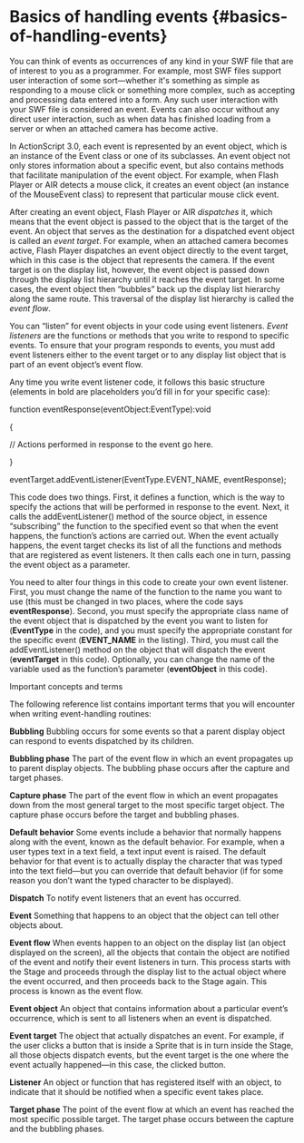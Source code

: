 # Basics of handling events {#basics-of-handling-events}

You can think of events as occurrences of any kind in your SWF file that are of interest to you as a programmer. For example, most SWF files support user interaction of some sort—whether it&#039;s something as simple as responding to a mouse click or something more complex, such as accepting and processing data entered into a form. Any such user interaction with your SWF file is considered an event. Events can also occur without any direct user interaction, such as when data has finished loading from a server or when an attached camera has become active.

In ActionScript 3.0, each event is represented by an event object, which is an instance of the Event class or one of its subclasses. An event object not only stores information about a specific event, but also contains methods that facilitate manipulation of the event object. For example, when Flash Player or AIR detects a mouse click, it creates an event object (an instance of the MouseEvent class) to represent that particular mouse click event.

After creating an event object, Flash Player or AIR _dispatches_ it, which means that the event object is passed to the object that is the target of the event. An object that serves as the destination for a dispatched event object is called an _event target_. For example, when an attached camera becomes active, Flash Player dispatches an event object directly to the event target, which in this case is the object that represents the camera. If the event target is on the display list, however, the event object is passed down through the display list hierarchy until it reaches the event target. In some cases, the event object then “bubbles” back up the display list hierarchy along the same route. This traversal of the display list hierarchy is called the _event flow_.

You can “listen” for event objects in your code using event listeners. _Event listeners_ are the functions or methods that you write to respond to specific events. To ensure that your program responds to events, you must add event listeners either to the event target or to any display list object that is part of an event object’s event flow.

Any time you write event listener code, it follows this basic structure (elements in bold are placeholders you’d fill in for your specific case):

function eventResponse(eventObject:EventType):void

{

// Actions performed in response to the event go here.

}

eventTarget.addEventListener(EventType.EVENT_NAME, eventResponse);

This code does two things. First, it defines a function, which is the way to specify the actions that will be performed in response to the event. Next, it calls the addEventListener() method of the source object, in essence “subscribing” the function to the specified event so that when the event happens, the function’s actions are carried out. When the event actually happens, the event target checks its list of all the functions and methods that are registered as event listeners. It then calls each one in turn, passing the event object as a parameter.

You need to alter four things in this code to create your own event listener. First, you must change the name of the function to the name you want to use (this must be changed in two places, where the code says **eventResponse**). Second, you must specify the appropriate class name of the event object that is dispatched by the event you want to listen for (**EventType** in the code), and you must specify the appropriate constant for the specific event (**EVENT_NAME** in the listing). Third, you must call the addEventListener() method on the object that will dispatch the event (**eventTarget** in this code). Optionally, you can change the name of the variable used as the function’s parameter (**eventObject** in this code).

Important concepts and terms

The following reference list contains important terms that you will encounter when writing event-handling routines:

**Bubbling** Bubbling occurs for some events so that a parent display object can respond to events dispatched by its children.

**Bubbling phase** The part of the event flow in which an event propagates up to parent display objects. The bubbling phase occurs after the capture and target phases.

**Capture phase** The part of the event flow in which an event propagates down from the most general target to the most specific target object. The capture phase occurs before the target and bubbling phases.

**Default behavior** Some events include a behavior that normally happens along with the event, known as the default behavior. For example, when a user types text in a text field, a text input event is raised. The default behavior for that event is to actually display the character that was typed into the text field—but you can override that default behavior (if for some reason you don’t want the typed character to be displayed).

**Dispatch** To notify event listeners that an event has occurred.

**Event** Something that happens to an object that the object can tell other objects about.

**Event flow** When events happen to an object on the display list (an object displayed on the screen), all the objects that contain the object are notified of the event and notify their event listeners in turn. This process starts with the Stage and proceeds through the display list to the actual object where the event occurred, and then proceeds back to the Stage again. This process is known as the event flow.

**Event object** An object that contains information about a particular event’s occurrence, which is sent to all listeners when an event is dispatched.

**Event target** The object that actually dispatches an event. For example, if the user clicks a button that is inside a Sprite that is in turn inside the Stage, all those objects dispatch events, but the event target is the one where the event actually happened—in this case, the clicked button.

**Listener** An object or function that has registered itself with an object, to indicate that it should be notified when a specific event takes place.

**Target phase** The point of the event flow at which an event has reached the most specific possible target. The target phase occurs between the capture and the bubbling phases.